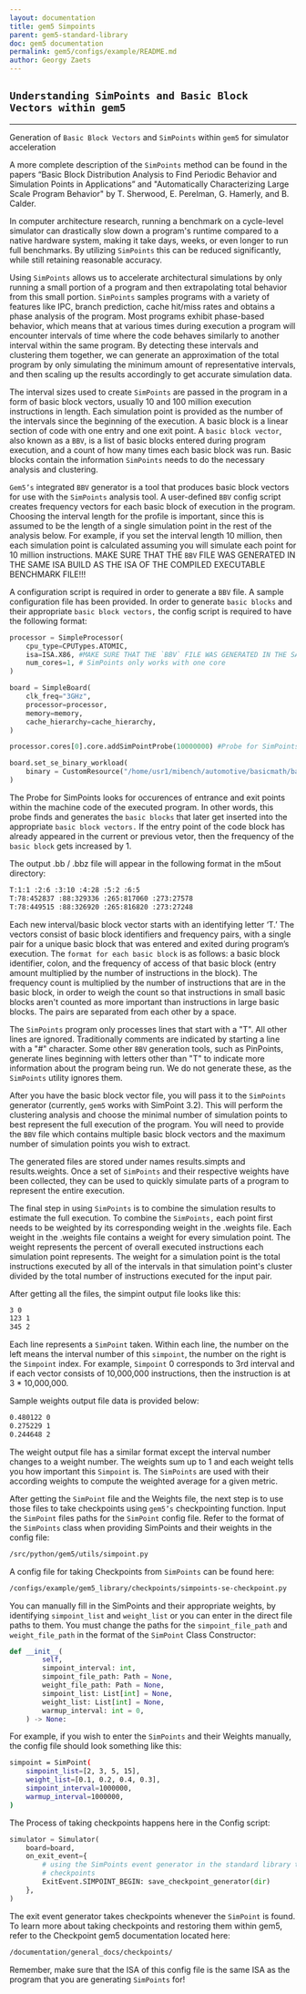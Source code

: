 ```yaml
---
layout: documentation
title: gem5 Simpoints
parent: gem5-standard-library
doc: gem5 documentation
permalink: gem5/configs/example/README.md
author: Georgy Zaets
---
```


## `Understanding SimPoints and Basic Block Vectors within gem5`

_______________________________________________________________________________________

Generation of `Basic Block Vectors` and `SimPoints` within `gem5` for simulator acceleration


A more complete description of the `SimPoints` method can be found in the papers “Basic Block Distribution Analysis to Find Periodic Behavior and Simulation Points in Applications” and "Automatically Characterizing Large Scale Program Behavior" by T. Sherwood, E. Perelman, G. Hamerly, and B. Calder.


In computer architecture research, running a benchmark on a cycle-level simulator can drastically slow down a program's runtime compared to a native hardware system, making it take days, weeks, or even longer to run full benchmarks. By utilizing `SimPoints` this can be reduced significantly, while still retaining reasonable accuracy.


Using `SimPoints` allows us to accelerate architectural simulations by only running a small portion of a program and then extrapolating total behavior from this small portion. `SimPoints` samples programs with a variety of features like IPC, branch prediction, cache hit/miss rates and obtains a phase analysis of the program. Most programs exhibit phase-based behavior, which means that at various times during execution a program will encounter intervals of time where the code behaves similarly to another interval within the same program. By detecting these intervals and clustering them together, we can generate an approximation of the total program by only simulating the minimum amount of representative intervals, and then scaling up the results accordingly to get accurate simulation data.


The interval sizes used to create `SimPoints` are passed in the program in a form of basic block vectors, usually 10 and 100 million execution instructions in length.  Each simulation point is provided as the number of the intervals since the beginning of the execution. A basic block is a linear section of code with one entry and one exit point. A `basic block vector`, also known as a `BBV`, is a list of basic blocks entered during program execution, and a count of how many times each basic block was run. Basic blocks contain the information `SimPoints` needs to do the necessary analysis and clustering.


`Gem5’s` integrated `BBV` generator is a tool that produces basic block vectors for use with the `SimPoints` analysis tool. A user-defined `BBV` config script creates frequency vectors for each basic block of execution in the program. Choosing the interval length for the profile is important, since this is assumed to be the length of a single simulation point in the rest of the analysis below. For example, if you set the interval length 10 million, then each simulation point is calculated assuming you will simulate each point for 10 million instructions. MAKE SURE THAT THE `BBV` FILE WAS GENERATED IN THE SAME ISA BUILD AS THE ISA OF THE COMPILED EXECUTABLE BENCHMARK FILE!!! 


A configuration script is required in order to generate a `BBV` file. A sample configuration file has been provided. In order to generate `basic blocks` and their appropriate `basic block vectors,` the config script is required to have the following format:

```python
processor = SimpleProcessor(
    cpu_type=CPUTypes.ATOMIC,
    isa=ISA.X86, #MAKE SURE THAT THE `BBV` FILE WAS GENERATED IN THE SAME ISA AS THE ISA OF THE FILE!!! 
    num_cores=1, # SimPoints only works with one core
)

board = SimpleBoard(
    clk_freq="3GHz",
    processor=processor,
    memory=memory,
    cache_hierarchy=cache_hierarchy,
)

processor.cores[0].core.addSimPointProbe(10000000) #Probe for SimPoints

board.set_se_binary_workload(
    binary = CustomResource("/home/usr1/mibench/automotive/basicmath/basicmath_largeX86") #EDIT THIS PATH FOR RIGHT COMPILED FILE LOCATION
)
```


The Probe for SimPoints looks for occurences of entrance and exit points within the machine code of the executed program. In other words, this probe finds and generates the `basic blocks` that later get inserted into the appropriate `basic block vectors.` If the entry point of the code block has already appeared in the current or previous vetor, then the frequency of the `basic block` gets increased by 1.


The output .bb / .bbz file will appear in the following format in the m5out directory:


```sh
T:1:1 :2:6 :3:10 :4:28 :5:2 :6:5
T:78:452837 :88:329336 :265:817060 :273:27578
T:78:449515 :88:326920 :265:816820 :273:27248
```


Each new interval/basic block vector starts with an identifying letter ‘T.’ The vectors consist of basic block identifiers and frequency pairs, with a single pair for a unique basic block that was entered and exited during program’s execution. The `format for each basic block` is as follows: a basic block identifier, colon, and the frequency of access of that basic block (entry amount multiplied by the number of instructions in the block). The frequency count is multiplied by the number of instructions that are in the basic block, in order to weigh the count so that instructions in small basic blocks aren't counted as more important than instructions in large basic blocks. The pairs are separated from each other by a space.


The `SimPoints` program only processes lines that start with a "T". All other lines are ignored. Traditionally comments are indicated by starting a line with a "#" character. Some other `BBV` generation tools, such as PinPoints, generate lines beginning with letters other than "T" to indicate more information about the program being run. We do not generate these, as the `SimPoints` utility ignores them.


After you have the basic block vector file, you will pass it to the `SimPoints` generator (currently, `gem5` works with SimPoint 3.2). This will perform the clustering analysis and choose the minimal number of simulation points to best represent the full execution of the program. You will need to provide the `BBV` file which contains multiple basic block vectors and the maximum number of simulation points you wish to extract. 


The generated files are stored under names results.simpts and results.weights. Once a set of `SimPoints` and their respective weights have been collected, they can be used to quickly simulate parts of a program to represent the entire execution. 


The final step in using `SimPoints` is to combine the simulation results to estimate the full execution. To combine the `SimPoints,` each point first needs to be weighted by its corresponding weight in the .weights file.  Each weight in the .weights file contains a weight for every simulation point. The weight represents the percent of overall executed instructions each simulation point represents. The weight for a simulation point is the total instructions executed by all of the intervals in that simulation point's cluster divided by the total number of instructions executed for the input pair.


After getting all the files, the simpint output file looks like this:


```sh
3 0
123 1
345 2
```


Each line represents a `SimPoint` taken. Within each line, the number on the left means the interval number of this `simpoint`, the number on the right is the `Simpoint` index. For example, `Simpoint` 0 corresponds to 3rd interval and if each vector consists of 10,000,000 instructions, then the instruction is at 3 * 10,000,000.


Sample weights output file data is provided below:


```sh
0.480122 0
0.275229 1
0.244648 2
```


The weight output file has a similar format except the interval number changes to a weight number. The weights sum up to 1 and each weight tells you how important this `Simpoint` is. The `SimPoints` are used with their according weights to compute the weighted average for a given metric.

After getting the `SimPoint` file and the Weights file, the next step is to use those files to take checkpoints using `gem5’s` checkpointing function. Input the `SimPoint` files paths for the `SimPoint` config file. Refer to the format of the `SimPoints` class when providing SimPoints and their weights in the config file:


```sh
/src/python/gem5/utils/simpoint.py
```


A config file for taking Checkpoints from `SimPoints` can be found here:


```sh
/configs/example/gem5_library/checkpoints/simpoints-se-checkpoint.py
```


You can manually fill in the SimPoints and their appropriate weights, by identifying `simpoint_list` and `weight_list` or you can enter in the direct file paths to them. You must change the paths for the `simpoint_file_path` and `weight_file_path` in the format of the `SimPoint` Class Constructor:

```python
def __init__(
        self,
        simpoint_interval: int,
        simpoint_file_path: Path = None,
        weight_file_path: Path = None,
        simpoint_list: List[int] = None,
        weight_list: List[int] = None,
        warmup_interval: int = 0,
    ) -> None:
```


For example, if you wish to enter the `SimPoints` and their Weights manually, the config file should look something like this:


```sh
simpoint = SimPoint(
    simpoint_list=[2, 3, 5, 15],
    weight_list=[0.1, 0.2, 0.4, 0.3],
    simpoint_interval=1000000,
    warmup_interval=1000000,
)
```


The Process of taking checkpoints happens here in the Config script:


```python
simulator = Simulator(
    board=board,
    on_exit_event={
        # using the SimPoints event generator in the standard library to take
        # checkpoints
        ExitEvent.SIMPOINT_BEGIN: save_checkpoint_generator(dir)
    },
)
```


The exit event generator takes checkpoints whenever the `SimPoint` is found. To learn more about taking checkpoints and restoring them within gem5, refer to the Checkpoint gem5 documentation located here:


```sh
/documentation/general_docs/checkpoints/
```


Remember, make sure that the ISA of this config file is the same ISA as the program that you are generating `SimPoints` for!
